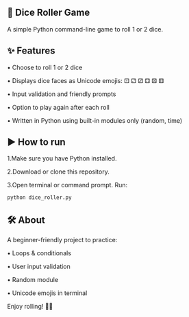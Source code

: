 ## 🎲 Dice Roller Game
A simple Python command-line game to roll 1 or 2 dice.

## ✨ Features
• Choose to roll 1 or 2 dice

• Displays dice faces as Unicode emojis: ⚀ ⚁ ⚂ ⚃ ⚄ ⚅

• Input validation and friendly prompts

• Option to play again after each roll

• Written in Python using built-in modules only (random, time)

## ▶️ How to run
1.Make sure you have Python installed.

2.Download or clone this repository.

3.Open terminal or command prompt.
Run:
```bash
python dice_roller.py
```

## 🛠 About
A beginner-friendly project to practice:

• Loops & conditionals

• User input validation

• Random module

• Unicode emojis in terminal

Enjoy rolling! 🎲✨
